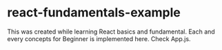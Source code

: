 # react-fundamentals-example
This was created while learning React basics and fundamental. Each and every concepts for Beginner is implemented here. Check App.js.

